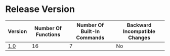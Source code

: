 # Release Version

| Version                 | Number Of Functions | Number Of Built-In Commands | Backward Incompatible Changes |
|-------------------------|---------------------|-----------------------------|-------------------------------|
| [1.0](Release/1-0.md)   | 16                  | 7                           | No                            |

